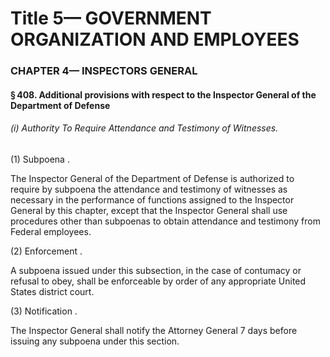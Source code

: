 
# Title 5— GOVERNMENT ORGANIZATION AND EMPLOYEES
### CHAPTER 4— INSPECTORS GENERAL
#### § 408. Additional provisions with respect to the Inspector General of the Department of Defense
###### (i) Authority To Require Attendance and Testimony of Witnesses.

(1) Subpoena .

The Inspector General of the Department of Defense is authorized to require by subpoena the attendance and testimony of witnesses as necessary in the performance of functions assigned to the Inspector General by this chapter, except that the Inspector General shall use procedures other than subpoenas to obtain attendance and testimony from Federal employees.

(2) Enforcement .

A subpoena issued under this subsection, in the case of contumacy or refusal to obey, shall be enforceable by order of any appropriate United States district court.

(3) Notification .

The Inspector General shall notify the Attorney General 7 days before issuing any subpoena under this section.
